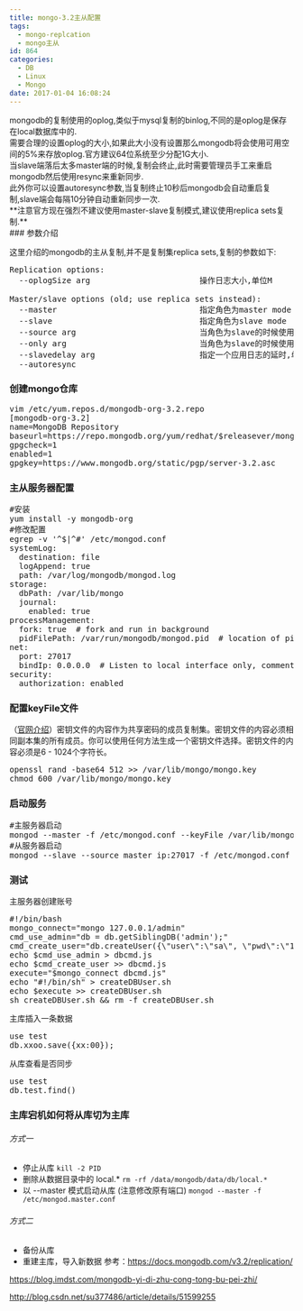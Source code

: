 ```yaml
---
title: mongo-3.2主从配置
tags:
  - mongo-replcation
  - mongo主从
id: 864
categories:
  - DB
  - Linux
  - Mongo
date: 2017-01-04 16:08:24
---
```


<div>mongodb的复制使用的oplog,类似于mysql复制的binlog,不同的是oplog是保存在local数据库中的.</div>
<div>需要合理的设置oplog的大小,如果此大小没有设置那么mongodb将会使用可用空间的5%来存放oplog.官方建议64位系统至少分配1G大小.</div>
<div>当slave端落后太多master端的时候,复制会终止,此时需要管理员手工来重启mongodb然后使用resync来重新同步.</div>
<div>此外你可以设置autoresync参数,当复制终止10秒后mongodb会自动重启复制,slave端会每隔10分钟自动重新同步一次.</div>
<div>**注意官方现在强烈不建议使用master-slave复制模式,建议使用replica sets复制.**</div>
<!-- more -->
### 参数介绍

这里介绍的mongodb的主从复制,并不是复制集replica sets,复制的参数如下:
<pre class="lang:sh decode:true ">Replication options:
  --oplogSize arg                       操作日志大小,单位M

Master/slave options (old; use replica sets instead):
  --master                              指定角色为master mode
  --slave                               指定角色为slave mode
  --source arg                          当角色为slave的时候使用,格式为:&lt;server:port&gt;
  --only arg                            当角色为slave的时候使用,指定单独同步的数据库,默认为同步所有数据库.
  --slavedelay arg                      指定一个应用日志的延时,单位秒
  --autoresync</pre>

### 创建mongo仓库

<pre class="lang:sh decode:true ">vim /etc/yum.repos.d/mongodb-org-3.2.repo
[mongodb-org-3.2]
name=MongoDB Repository
baseurl=https://repo.mongodb.org/yum/redhat/$releasever/mongodb-org/3.2/x86_64/
gpgcheck=1
enabled=1
gpgkey=https://www.mongodb.org/static/pgp/server-3.2.asc</pre>

### 主从服务器配置

<pre class="lang:sh decode:true">#安装
yum install -y mongodb-org
#修改配置
egrep -v '^$|^#' /etc/mongod.conf
systemLog:
  destination: file
  logAppend: true
  path: /var/log/mongodb/mongod.log
storage:
  dbPath: /var/lib/mongo
  journal:
    enabled: true
processManagement:
  fork: true  # fork and run in background
  pidFilePath: /var/run/mongodb/mongod.pid  # location of pidfile
net:
  port: 27017
  bindIp: 0.0.0.0  # Listen to local interface only, comment to listen on all interfaces.
security:
  authorization: enabled
</pre>

### 配置keyFile文件

（[官网介绍](https://docs.mongodb.com/v3.2/tutorial/enforce-keyfile-access-control-in-existing-replica-set/)）密钥文件的内容作为共享密码的成员复制集。密钥文件的内容必须相同副本集的所有成员。你可以使用任何方法生成一个密钥文件选择。密钥文件的内容必须是6 - 1024个字符长。
<pre class="lang:sh decode:true ">openssl rand -base64 512 &gt;&gt; /var/lib/mongo/mongo.key
chmod 600 /var/lib/mongo/mongo.key</pre>

### 启动服务

<pre class="lang:sh decode:true">#主服务器启动
mongod --master -f /etc/mongod.conf --keyFile /var/lib/mongo/mongo.key
#从服务器启动
mongod --slave --source master_ip:27017 -f /etc/mongod.conf --keyFile /var/lib/mongo/mongo.key</pre>

### 测试

主服务器创建账号
<pre class="lang:sh decode:true ">#!/bin/bash
mongo_connect="mongo 127.0.0.1/admin"  
cmd_use_admin="db = db.getSiblingDB('admin');"  
cmd_create_user="db.createUser({\"user\":\"sa\", \"pwd\":\"123456\", \"roles\":[\"root\"]});"  
echo $cmd_use_admin &gt; dbcmd.js  
echo $cmd_create_user &gt;&gt; dbcmd.js  
execute="$mongo_connect dbcmd.js"  
echo "#!/bin/sh" &gt; createDBUser.sh  
echo $execute &gt;&gt; createDBUser.sh  
sh createDBUser.sh &amp;&amp; rm -f createDBUser.sh</pre>
主库插入一条数据
<pre class="lang:sh decode:true ">use test
db.xxoo.save({xx:00});</pre>
从库查看是否同步
<pre class="lang:sh decode:true ">use test
db.test.find()</pre>

### 主库宕机如何将从库切为主库

###### 方式一

*   停止从库
`kill -2 PID`
*   删除从数据目录中的 local.*
`rm -rf /data/mongodb/data/db/local.*`
*   以 --master 模式启动从库 (注意修改原有端口)
`mongod --master -f /etc/mongod.master.conf`

###### 方式二

*   备份从库
*   重建主库，导入新数据
参考：https://docs.mongodb.com/v3.2/replication/

https://blog.imdst.com/mongodb-yi-di-zhu-cong-tong-bu-pei-zhi/

http://blog.csdn.net/su377486/article/details/51599255
